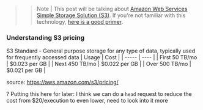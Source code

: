 >> Note | This post will be talking about [Amazon Web Services Simple Storage Solution (S3)](https://aws.amazon.com/s3/). If you're not familiar with this technology, [here is a good primer](https://aws.amazon.com/s3/getting-started/).

### Understanding S3 pricing
S3 Standard - General purpose storage for any type of data, typically used for frequently accessed data
| Usage | Cost |
| ----- | ---- |
| First 50 TB/mo | $0.023 per GB |
| Next 450 TB/mo | $0.022 per GB |
| Over 500 TB/mo | $0.021 per GB |

source: https://aws.amazon.com/s3/pricing/

? Putting this here for later: I think we can do a `head` request to reduce the cost from $20/execution to even lower, need to look into it more
